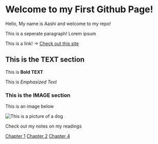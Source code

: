 # Welcome to my First Github Page!

Hello, My name is Aashi and welcome to my repo!

This is a seperate paragraph! Lorem ipsum

This is a link! -> [Check out this site](https://bongo.cat)

## This is the TEXT section

This is **Bold TEXT**

This is _Emphasized Text_

### This is the IMAGE section

This is an image below

![This is a picture of a dog](https://cdn.cdnstep.com/DkVh8JFXAujhfGjeWxmm/0.thumb128.webp)

Check out my notes on my readings 

[Chapter 1](https://github.com/AJdesignb/MM621_F25/blob/main/Journal/Doet_chapter1_notes)
[Chapter 2](https://github.com/AJdesignb/MM621_F25/blob/main/Journal/Doet_chapter2_notes)
[Chapter 4](https://github.com/AJdesignb/MM621_F25/blob/main/Journal/Doet_chapter4_notes)

